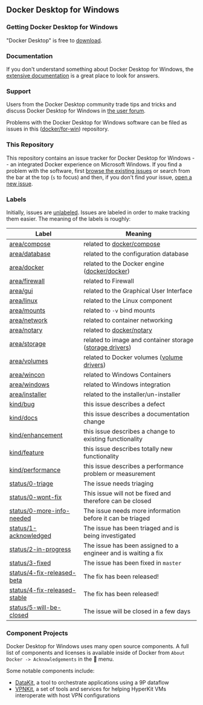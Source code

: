 ## Docker Desktop for Windows

### Getting Docker Desktop for Windows

"Docker Desktop" is free to [download](https://hub.docker.com/editions/community/docker-ce-desktop-windows).

### Documentation

If you don't understand something about Docker Desktop for Windows, the [extensive
documentation](https://docs.docker.com/docker-for-windows/) is a great place
to look for answers.

### Support

Users from the Docker Desktop community trade tips and tricks and discuss Docker Desktop
for Windows in [the user forum](https://forums.docker.com/c/docker-for-windows).

Problems with the Docker Desktop for Windows software can be filed as issues in this
([docker/for-win](https://github.com/docker/for-win)) repository.

### This Repository

This repository contains an issue tracker for Docker Desktop for Windows -- an
integrated Docker experience on Microsoft Windows. If you find a problem
with the software, first [browse the existing
issues](https://github.com/docker/for-win/issues) or search from the bar
at the top (`s` to focus) and then, if you don't find your issue, [open
a new issue](https://github.com/docker/for-win/issues/new).

### Labels

Initially, issues are
[unlabeled](https://github.com/docker/for-win/issues?q=is%3Aopen+is%3Aissue+no%3Alabel). Issues
are labeled in order to make tracking them easier. The meaning of the
labels is roughly:

| Label            | Meaning                                            |
|------------------|----------------------------------------------------|
| [area/compose](https://github.com/docker/for-win/labels/area/compose)     | related to [docker/compose](https://github.com/docker/compose) |
| [area/database](https://github.com/docker/for-win/labels/area/database)     | related to the configuration database |
| [area/docker](https://github.com/docker/for-win/labels/area/docker)      | related to the Docker engine ([docker/docker](https://github.com/docker/docker)) |
| [area/firewall](https://github.com/docker/for-win/labels/area/firewall)         | related to Firewall |
| [area/gui](https://github.com/docker/for-win/labels/area/gui)         | related to the Graphical User Interface |
| [area/linux](https://github.com/docker/for-win/labels/area/linux)       | related to the Linux component |
| [area/mounts](https://github.com/docker/for-win/labels/area/mounts)      | related to `-v` bind mounts |
| [area/network](https://github.com/docker/for-win/labels/area/network)     | related to container networking |
| [area/notary](https://github.com/docker/for-win/labels/area/notary)      | related to [docker/notary](https://github.com/docker/notary) |
| [area/storage](https://github.com/docker/for-win/labels/area/storage)     | related to image and container storage ([storage drivers](https://docs.docker.com/engine/userguide/storagedriver/imagesandcontainers/)) |
| [area/volumes](https://github.com/docker/for-win/labels/area/volumes)     | related to Docker volumes ([volume drivers](https://docs.docker.com/engine/reference/commandline/volume_create/)) |
| [area/wincon](https://github.com/docker/for-win/labels/area/wincon)         | related to Windows Containers |
| [area/windows](https://github.com/docker/for-win/labels/area/windows)         | related to Windows integration |
| [area/installer](https://github.com/docker/for-win/labels/area/installer)         | related to the installer/un-installer |
| [kind/bug](https://github.com/docker/for-win/labels/kind/bug)         | this issue describes a defect |
| [kind/docs](https://github.com/docker/for-win/labels/kind/docs)        | this issue describes a documentation change |
| [kind/enhancement](https://github.com/docker/for-win/labels/kind/enhancement) | this issue describes a change to existing functionality |
| [kind/feature](https://github.com/docker/for-win/labels/kind/feature)     | this issue describes totally new functionality |
| [kind/performance](https://github.com/docker/for-win/labels/kind/performance) | this issue describes a performance problem or measurement |
| [status/0-triage](https://github.com/docker/for-win/labels/status/0-triage) | The issue needs triaging |
| [status/0-wont-fix](https://github.com/docker/for-win/labels/status/0-wont-fix) | This issue will not be fixed and therefore can be closed |
| [status/0-more-info-needed](https://github.com/docker/for-win/labels/status/0-more-info-needed) | The issue needs more information before it can be triaged |
| [status/1-acknowledged](https://github.com/docker/for-win/labels/status/1-acknowledged) | The issue has been triaged and is being investigated |
| [status/2-in-progress](https://github.com/docker/for-win/labels/status/2-in-progress) | The issue has been assigned to a engineer and is waiting a fix |
| [status/3-fixed](https://github.com/docker/for-win/labels/status/3-fixed) | The issue has been fixed in `master` |
| [status/4-fix-released-beta](https://github.com/docker/for-win/labels/status/4-fix-released-beta) | The fix has been released! |
| [status/4-fix-released-stable](https://github.com/docker/for-win/labels/status/4-fix-released-stable) | The fix has been released! |
| [status/5-will-be-closed](https://github.com/docker/for-win/labels/status/5-will-be-closed) | The issue will be closed in a few days |

### Component Projects

Docker Desktop for Windows uses many open source components. A full list of
components and licenses is available inside of Docker from `About Docker
-> Acknowledgements` in the :whale: menu.

Some notable components include:

 * [DataKit](https://github.com/docker/datakit/), a tool to orchestrate
   applications using a 9P dataflow
 * [VPNKit](https://github.com/docker/vpnkit), a set of tools and
   services for helping HyperKit VMs interoperate with host VPN
   configurations
